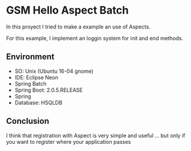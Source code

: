 # GSM Hello Aspect Batch #

In this proyect I tried to make a example an use of Aspects.

For this example, I implement an loggin system for init and end methods.

## Environment ##

- SO: Unix (Ubuntu 16-04 gnome)
- IDE: Eclipse Neon
- Spring Batch
- Spring Boot: 2.0.5.RELEASE
- Spring
- Database: HSQLDB


## Conclusion ##

I think that registration with Aspect is very simple and useful ...
but only if you want to register where your application passes